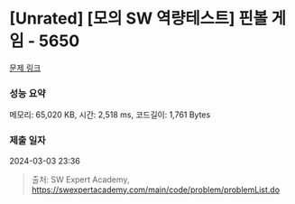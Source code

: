 # [Unrated] [모의 SW 역량테스트] 핀볼 게임 - 5650 

[문제 링크](https://swexpertacademy.com/main/code/problem/problemDetail.do?contestProbId=AWXRF8s6ezEDFAUo) 

### 성능 요약

메모리: 65,020 KB, 시간: 2,518 ms, 코드길이: 1,761 Bytes

### 제출 일자

2024-03-03 23:36



> 출처: SW Expert Academy, https://swexpertacademy.com/main/code/problem/problemList.do
